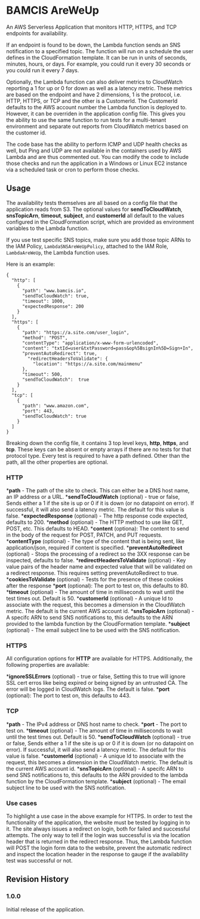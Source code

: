 # BAMCIS AreWeUp
An AWS Serverless Application that monitors HTTP, HTTPS, and TCP endpoints for availability.

If an endpoint is found to be down, the Lambda function sends an SNS notification to a specified topic. The function
will run on a schedule the user defines in the CloudFormation template. It can be run in units of seconds, minutes,
hours, or days. For example, you could run it every 30 seconds or you could run it every 7 days.

Optionally, the Lambda function can also deliver metrics to CloudWatch reporting a 1 for up or 0 for down
as well as a latency metric. These metrics are based on the endpoint and have 2 dimensions, 1 is the protocol,
i.e. HTTP, HTTPS, or TCP and the other is a CustomerId. The CustomerId defaults to the AWS account number the
Lambda function is deployed to. However, it can be overriden in the application config file. This gives you
the ability to use the same function to run tests for a multi-tenant environment and separate out reports
from CloudWatch metrics based on the customer id.

The code base has the ability to perform ICMP and UDP health checks as well, but Ping and UDP are not available
in the containers used by AWS Lambda and are thus commented out. You can modify the code to include those checks
and run the application in a Windows or Linux EC2 instance via a scheduled task or cron to perform those checks.

## Usage

The availability tests themselves are all based on a config file that the application reads from S3. The optional
values for **sendToCloudWatch**, **snsTopicArn**, **timeout**, **subject**, and **customerId** all default to
the values configured in the CloudFormation script, which are provided as environment variables to the Lambda function.

If you use test specific SNS topics, make sure you add those topic ARNs to the IAM Policy, `LambdaSNSAreWeUpPolicy`,
attached to the IAM Role, `LambdaAreWeUp`, the Lambda function uses.

Here is an example:

    {
      "http": [
        {
          "path": "www.bamcis.io",
          "sendToCloudWatch": true,
          "timeout": 1000,
          "expectedResponse": 200
        }
      ],
      "https": [
        {
          "path": "https://a.site.com/user_login",
          "method": "POST",
          "contentType": "application/x-www-form-urlencoded",
          "content": "txtId=user&txtPassword=pass&op%5BsignIn%5D=Sign+In",
          "preventAutoRedirect": true,
            "redirectHeadersToValidate": {
              "location": "https://a.site.com/mainmenu"
          },
          "timeout": 500,
          "sendToCloudWatch":  true
        }
      ],
      "tcp": [
        {
          "path": "www.amazon.com",
          "port": 443,
          "sendToCloudWatch": true
        }
      ]
    }

Breaking down the config file, it contains 3 top level keys, **http**, **https**, and **tcp**. These keys 
can be absent or empty arrays if there are no tests for that protocol type. Every test is required to have
a path defined. Other than the path, all the other properties are optional. 

### HTTP

***path** - The path of the site to check. This can either be a DNS host name, an IP address or a URL.
***sendToCloudWatch** (optional) - true or false, Sends either a 1 if the site is up or 0 if it is down (or no
datapoint on error). If successful, it will also send a latency metric. The default for this value is false.
***expectedResponse** (optional) - The http response code expected, defaults to 200.
***method** (optional) - The HTTP method to use like GET, POST, etc. This defaults to HEAD.
***content** (optiona): The content to send in the body of the request for POST, PATCH, and PUT requests.
***contentType** (optional) - The type of the content that is being sent, like application/json, required if
content is specified.
***preventAutoRedirect** (optional) - Stops the processing of a redirect so the 3XX response can be inspected, 
defaults to false.
***redirectHeadersToValidate** (optional) - Key value pairs of the header name and expected value that will be validated
on a redirect response. This requires setting preventAutoRedirect to true.
***cookiesToValidate** (optional) - Tests for the presence of these cookies after the response
***port** (optional): The port to test on, this defaults to 80.
***timeout** (optional) - The amount of time in milliseconds to wait until the test times out. Default is 50.
***customerId** (optional) - A unique Id to associate with the request, this becomes a dimension in the CloudWatch metric. The
default is the current AWS account id.
***snsTopicArn** (optional) - A specifc ARN to send SNS notifications to, this defaults to the ARN provided to
the lambda function by the CloudFormation template.
***subject** (optional) - The email subject line to be used with the SNS notification.

### HTTPS

All configuration options for **HTTP** are available for HTTPS. Additionally, the following properties are available:

***ignoreSSLErrors** (optional) - true or false, Setting this to true will ignore SSL cert erros like being
expired or being signed by an untrusted CA. The error will be logged in CloudWatch logs. The default is false.
***port** (optional): The port to test on, this defaults to 443.

### TCP

***path** - The IPv4 address or DNS host name to check.
***port** - The port to test on.
***timeout** (optional) - The amount of time in milliseconds to wait until the test times out. Default is 50.
***sendToCloudWatch** (optional) - true or false, Sends either a 1 if the site is up or 0 if it is down (or no
datapoint on error). If successful, it will also send a latency metric. The default for this value is false.
***customerId** (optional) - A unique Id to associate with the request, this becomes a dimension in the CloudWatch metric. The
default is the current AWS account id.
***snsTopicArn** (optional) - A specifc ARN to send SNS notifications to, this defaults to the ARN provided to
the lambda function by the CloudFormation template.
***subject** (optional) - The email subject line to be used with the SNS notification.

### Use cases

To highlight a use case in the above example for HTTPS. In order to test the functionality of the application,
the website must be tested by logging in to it. The site always issues a redirect on login, both for failed 
and successful attempts. The only way to tell if the login was successful is via the location header that is
returned in the redirect response. Thus, the Lambda function will POST the login form data to the website, prevent
the automatic redirect and inspect the location header in the response to gauge if the availability test was
successful or not.

## Revision History

### 1.0.0
Initial release of the application.
